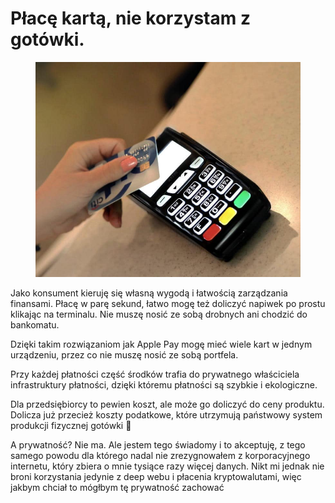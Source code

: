 # Płacę kartą, nie korzystam z gotówki.

<figure><img src="../../.gitbook/assets/image (23).png" alt=""><figcaption></figcaption></figure>

Jako konsument kieruję się własną wygodą i łatwością zarządzania finansami. Płacę w parę sekund, łatwo mogę też doliczyć napiwek po prostu klikając na terminalu. Nie muszę nosić ze sobą drobnych ani chodzić do bankomatu.

Dzięki takim rozwiązaniom jak Apple Pay mogę mieć wiele kart w jednym urządzeniu, przez co nie muszę nosić ze sobą portfela.

Przy każdej płatności część środków trafia do prywatnego właściciela infrastruktury płatności, dzięki któremu płatności są szybkie i ekologiczne.

Dla przedsiębiorcy to pewien koszt, ale może go doliczyć do ceny produktu. Dolicza już przecież koszty podatkowe, które utrzymują państwowy system produkcji fizycznej gotówki 🙂

A prywatność? Nie ma. Ale jestem tego świadomy i to akceptuję, z tego samego powodu dla którego nadal nie zrezygnowałem z korporacyjnego internetu, który zbiera o mnie tysiące razy więcej danych. Nikt mi jednak nie broni korzystania jedynie z deep webu i płacenia kryptowalutami, więc jakbym chciał to mógłbym tę prywatność zachować
